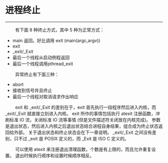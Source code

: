 # 进程终止
***

&emsp;&emsp;
有下面 8 种终止方式，其中 5 种为正常方式：

+ main 返回。好比调用 exit (main(argc,argv))
+ exit
+ \_exit/\_Exit
+ 最后一个线程从启动例程返回
+ 最后一个线程调用pthread\_exit

&emsp;&emsp;
异常终止有下面三种：

+ abort
+ 接收到信号并且终止
+ 最后一个线程对取消请求作出响应

&emsp;&emsp;
exit 和 \_exit/\_Exit 的差别在于，exit 首先执行一段程序然后进入内核，而 \_exit/\_Exit 就直接立刻进入内核。
exit 所作的事情包括执行 atexit 注册函数，冲刷标准 IO 流，关闭标准 IO 流等事情 (但是文件描述符关闭放在内核完成)。
参数是退出状态，然后进入内核之后退出状态结合进程自身结果，组合成为终止状态返回给外部。
关于退出状态和终止状态会在下一章说明。
\_exit/\_Exit 之间没有差别，只不过 \_exit 是 POSIX 定义的，而 \_Exit 是 ISO C 定义的。

&emsp;&emsp;
可以使用 atexit 来注册退出清理函数，个数是有上限的，而且允许重复设置。
退出时候执行顺序和设置时候顺序相反。